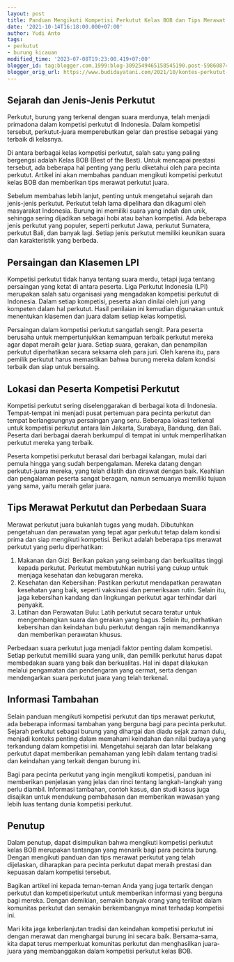 ```yaml
---
layout: post
title: Panduan Mengikuti Kompetisi Perkutut Kelas BOB dan Tips Merawat Perkutut Juara
date: '2021-10-14T16:18:00.000+07:00'
author: Yudi Anto
tags:
- perkutut
- burung kicauan
modified_time: '2023-07-08T19:23:00.419+07:00'
blogger_id: tag:blogger.com,1999:blog-3092549465158545190.post-5986087452096238177
blogger_orig_url: https://www.budidayatani.com/2021/10/kontes-perkutut-meteor-makin-mencorong.html
---
```


<h2>Sejarah dan Jenis-Jenis Perkutut</h2><p>Perkutut, burung yang terkenal dengan suara merdunya, telah menjadi primadona dalam kompetisi perkutut di Indonesia. Dalam kompetisi tersebut, perkutut-juara memperebutkan gelar dan prestise sebagai yang terbaik di kelasnya.</p><p>Di antara berbagai kelas kompetisi perkutut, salah satu yang paling bergengsi adalah Kelas BOB (Best of the Best). Untuk mencapai prestasi tersebut, ada beberapa hal penting yang perlu diketahui oleh para pecinta perkutut. Artikel ini akan membahas panduan mengikuti kompetisi perkutut kelas BOB dan memberikan tips merawat perkutut juara.</p><p>Sebelum membahas lebih lanjut, penting untuk mengetahui sejarah dan jenis-jenis perkutut. Perkutut telah lama dipelihara dan dikagumi oleh masyarakat Indonesia. Burung ini memiliki suara yang indah dan unik, sehingga sering dijadikan sebagai hobi atau bahan kompetisi. Ada beberapa jenis perkutut yang populer, seperti perkutut Jawa, perkutut Sumatera, perkutut Bali, dan banyak lagi. Setiap jenis perkutut memiliki keunikan suara dan karakteristik yang berbeda.</p><h2>Persaingan dan Klasemen LPI</h2><p>Kompetisi perkutut tidak hanya tentang suara merdu, tetapi juga tentang persaingan yang ketat di antara peserta. Liga Perkutut Indonesia (LPI) merupakan salah satu organisasi yang mengadakan kompetisi perkutut di Indonesia. Dalam setiap kompetisi, peserta akan dinilai oleh juri yang kompeten dalam hal perkutut. Hasil penilaian ini kemudian digunakan untuk menentukan klasemen dan juara dalam setiap kelas kompetisi.</p><p>Persaingan dalam kompetisi perkutut sangatlah sengit. Para peserta berusaha untuk mempertunjukkan kemampuan terbaik perkutut mereka agar dapat meraih gelar juara. Setiap suara, gerakan, dan penampilan perkutut diperhatikan secara seksama oleh para juri. Oleh karena itu, para pemilik perkutut harus memastikan bahwa burung mereka dalam kondisi terbaik dan siap untuk bersaing.</p><h2>Lokasi dan Peserta Kompetisi Perkutut</h2><p>Kompetisi perkutut sering diselenggarakan di berbagai kota di Indonesia. Tempat-tempat ini menjadi pusat pertemuan para pecinta perkutut dan tempat berlangsungnya persaingan yang seru. Beberapa lokasi terkenal untuk kompetisi perkutut antara lain Jakarta, Surabaya, Bandung, dan Bali. Peserta dari berbagai daerah berkumpul di tempat ini untuk memperlihatkan perkutut mereka yang terbaik.</p><p>Peserta kompetisi perkutut berasal dari berbagai kalangan, mulai dari pemula hingga yang sudah berpengalaman. Mereka datang dengan perkutut-juara mereka, yang telah dilatih dan dirawat dengan baik. Keahlian dan pengalaman peserta sangat beragam, namun semuanya memiliki tujuan yang sama, yaitu meraih gelar juara.</p><h2>Tips Merawat Perkutut dan Perbedaan Suara</h2><p>Merawat perkutut juara bukanlah tugas yang mudah. Dibutuhkan pengetahuan dan perawatan yang tepat agar perkutut tetap dalam kondisi prima dan siap mengikuti kompetisi. Berikut adalah beberapa tips merawat perkutut yang perlu diperhatikan:</p><ol><li>Makanan dan Gizi: Berikan pakan yang seimbang dan berkualitas tinggi kepada perkutut. Perkutut membutuhkan nutrisi yang cukup untuk menjaga kesehatan dan kebugaran mereka.</li><li>Kesehatan dan Kebersihan: Pastikan perkutut mendapatkan perawatan kesehatan yang baik, seperti vaksinasi dan pemeriksaan rutin. Selain itu, jaga kebersihan kandang dan lingkungan perkutut agar terhindar dari penyakit.</li><li>Latihan dan Perawatan Bulu: Latih perkutut secara teratur untuk mengembangkan suara dan gerakan yang bagus. Selain itu, perhatikan kebersihan dan keindahan bulu perkutut dengan rajin memandikannya dan memberikan perawatan khusus.</li></ol><p>Perbedaan suara perkutut juga menjadi faktor penting dalam kompetisi. Setiap perkutut memiliki suara yang unik, dan pemilik perkutut harus dapat membedakan suara yang baik dan berkualitas. Hal ini dapat dilakukan melalui pengamatan dan pendengaran yang cermat, serta dengan mendengarkan suara perkutut juara yang telah terkenal.</p><h2>Informasi Tambahan</h2><p>Selain panduan mengikuti kompetisi perkutut dan tips merawat perkutut, ada beberapa informasi tambahan yang berguna bagi para pecinta perkutut. Sejarah perkutut sebagai burung yang dihargai dan diadu sejak zaman dulu, menjadi konteks penting dalam memahami keindahan dan nilai budaya yang terkandung dalam kompetisi ini. Mengetahui sejarah dan latar belakang perkutut dapat memberikan pemahaman yang lebih dalam tentang tradisi dan keindahan yang terkait dengan burung ini.</p><p>Bagi para pecinta perkutut yang ingin mengikuti kompetisi, panduan ini memberikan penjelasan yang jelas dan rinci tentang langkah-langkah yang perlu diambil. Informasi tambahan, contoh kasus, dan studi kasus juga disajikan untuk mendukung pembahasan dan memberikan wawasan yang lebih luas tentang dunia kompetisi perkutut.</p><h2>Penutup</h2><p>Dalam penutup, dapat disimpulkan bahwa mengikuti kompetisi perkutut kelas BOB merupakan tantangan yang menarik bagi para pecinta burung. Dengan mengikuti panduan dan tips merawat perkutut yang telah dijelaskan, diharapkan para pecinta perkutut dapat meraih prestasi dan kepuasan dalam kompetisi tersebut.</p><p>Bagikan artikel ini kepada teman-teman Anda yang juga tertarik dengan perkutut dan kompetisiperkutut untuk memberikan informasi yang berguna bagi mereka. Dengan demikian, semakin banyak orang yang terlibat dalam komunitas perkutut dan semakin berkembangnya minat terhadap kompetisi ini.</p><p>Mari kita jaga keberlanjutan tradisi dan keindahan kompetisi perkutut ini dengan merawat dan menghargai burung ini secara baik. Bersama-sama, kita dapat terus memperkuat komunitas perkutut dan menghasilkan juara-juara yang membanggakan dalam kompetisi perkutut kelas BOB.</p>